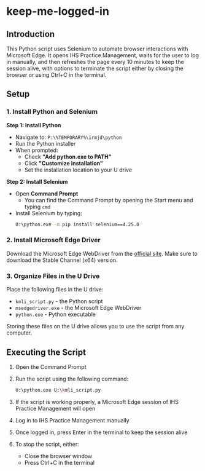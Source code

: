 # keep-me-logged-in

## Introduction
This Python script uses Selenium to automate browser interactions with Microsoft Edge. It opens IHS Practice Management, waits for the user to log in manually, and then refreshes the page every 10 minutes to keep the session alive, with options to terminate the script either by closing the browser or using Ctrl+C in the terminal.

## Setup

### 1. Install Python and Selenium

**Step 1: Install Python**
- Navigate to: `P:\%TEMPORARY%\irmjd\python`  
- Run the Python installer  
- When prompted:  
  - Check **"Add python.exe to PATH"**  
  - Click **"Customize installation"**  
  - Set the installation location to your U drive  

**Step 2: Install Selenium**
- Open **Command Prompt**  
  - You can find the Command Prompt by opening the Start menu and typing `cmd`  
- Install Selenium by typing:
  ```bash
  U:\python.exe -m pip install selenium==4.25.0

### 2. Install Microsoft Edge Driver
Download the Microsoft Edge WebDriver from the [official site](https://developer.microsoft.com/en-us/microsoft-edge/tools/webdriver/). Make sure to download the Stable Channel (x64) version.

### 3. Organize Files in the U Drive
Place the following files in the U drive:
* `kmli_script.py` - the Python script
* `msedgedriver.exe` - the Microsoft Edge WebDriver
* `python.exe` - Python executable

Storing these files on the U drive allows you to use the script from any computer.

## Executing the Script

1. Open the Command Prompt

2. Run the script using the following command:
   ```bash
   U:\python.exe U:\kmli_script.py
   ```

3. If the script is working properly, a Microsoft Edge session of IHS Practice Management will open

4. Log in to IHS Practice Management manually

5. Once logged in, press Enter in the terminal to keep the session alive

6. To stop the script, either:
   * Close the browser window
   * Press Ctrl+C in the terminal